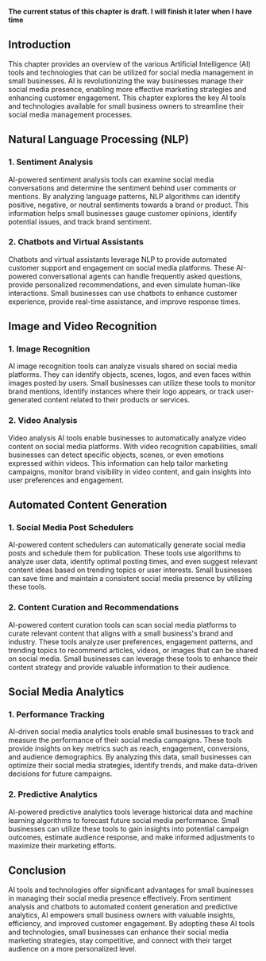 **The current status of this chapter is draft. I will finish it later when I have time**

Introduction
------------

This chapter provides an overview of the various Artificial Intelligence (AI) tools and technologies that can be utilized for social media management in small businesses. AI is revolutionizing the way businesses manage their social media presence, enabling more effective marketing strategies and enhancing customer engagement. This chapter explores the key AI tools and technologies available for small business owners to streamline their social media management processes.

Natural Language Processing (NLP)
---------------------------------

### 1. Sentiment Analysis

AI-powered sentiment analysis tools can examine social media conversations and determine the sentiment behind user comments or mentions. By analyzing language patterns, NLP algorithms can identify positive, negative, or neutral sentiments towards a brand or product. This information helps small businesses gauge customer opinions, identify potential issues, and track brand sentiment.

### 2. Chatbots and Virtual Assistants

Chatbots and virtual assistants leverage NLP to provide automated customer support and engagement on social media platforms. These AI-powered conversational agents can handle frequently asked questions, provide personalized recommendations, and even simulate human-like interactions. Small businesses can use chatbots to enhance customer experience, provide real-time assistance, and improve response times.

Image and Video Recognition
---------------------------

### 1. Image Recognition

AI image recognition tools can analyze visuals shared on social media platforms. They can identify objects, scenes, logos, and even faces within images posted by users. Small businesses can utilize these tools to monitor brand mentions, identify instances where their logo appears, or track user-generated content related to their products or services.

### 2. Video Analysis

Video analysis AI tools enable businesses to automatically analyze video content on social media platforms. With video recognition capabilities, small businesses can detect specific objects, scenes, or even emotions expressed within videos. This information can help tailor marketing campaigns, monitor brand visibility in video content, and gain insights into user preferences and engagement.

Automated Content Generation
----------------------------

### 1. Social Media Post Schedulers

AI-powered content schedulers can automatically generate social media posts and schedule them for publication. These tools use algorithms to analyze user data, identify optimal posting times, and even suggest relevant content ideas based on trending topics or user interests. Small businesses can save time and maintain a consistent social media presence by utilizing these tools.

### 2. Content Curation and Recommendations

AI-powered content curation tools can scan social media platforms to curate relevant content that aligns with a small business's brand and industry. These tools analyze user preferences, engagement patterns, and trending topics to recommend articles, videos, or images that can be shared on social media. Small businesses can leverage these tools to enhance their content strategy and provide valuable information to their audience.

Social Media Analytics
----------------------

### 1. Performance Tracking

AI-driven social media analytics tools enable small businesses to track and measure the performance of their social media campaigns. These tools provide insights on key metrics such as reach, engagement, conversions, and audience demographics. By analyzing this data, small businesses can optimize their social media strategies, identify trends, and make data-driven decisions for future campaigns.

### 2. Predictive Analytics

AI-powered predictive analytics tools leverage historical data and machine learning algorithms to forecast future social media performance. Small businesses can utilize these tools to gain insights into potential campaign outcomes, estimate audience response, and make informed adjustments to maximize their marketing efforts.

Conclusion
----------

AI tools and technologies offer significant advantages for small businesses in managing their social media presence effectively. From sentiment analysis and chatbots to automated content generation and predictive analytics, AI empowers small business owners with valuable insights, efficiency, and improved customer engagement. By adopting these AI tools and technologies, small businesses can enhance their social media marketing strategies, stay competitive, and connect with their target audience on a more personalized level.
